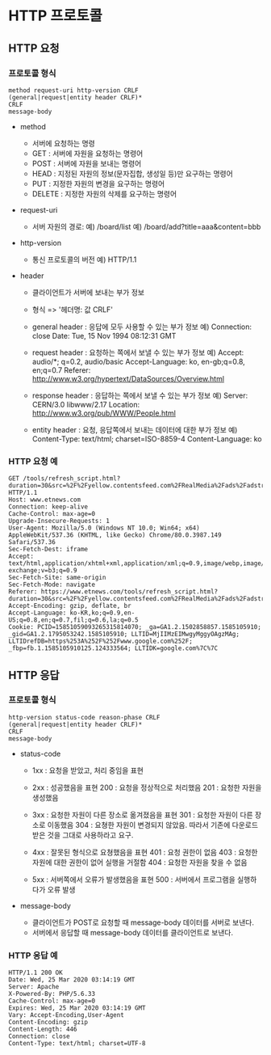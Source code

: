 # HTTP 프로토콜

## HTTP 요청

### 프로토콜 형식

```
method request-uri http-version CRLF
(general|request|entity header CRLF)*
CRLF
message-body
```

- method
  - 서버에 요청하는 명령
  - GET : 서버에 자원을 요청하는 명령어
  - POST : 서버에 자원을 보내는 명령어
  - HEAD : 지정된 자원의 정보(문자집합, 생성일 등)만 요구하는 명령어
  - PUT : 지정한 자원의 변경을 요구하는 명령어
  - DELETE : 지정한 자원의 삭제를 요구하는 명령어
  
- request-uri
  - 서버 자원의 경로:
    예) /board/list
    예) /board/add?title=aaa&content=bbb

- http-version
  - 통신 프로토콜의 버전
    예) HTTP/1.1
  
- header
  - 클라이언트가 서버에 보내는 부가 정보
  - 형식 => '헤더명: 값 CRLF'
  
  - general header : 응답에 모두 사용할 수 있는 부가 정보
    예) Connection: close
        Date: Tue, 15 Nov 1994 08:12:31 GMT
    
  - request header : 요청하는 쪽에서 보낼 수 있는 부가 정보
    예)  Accept: audio/*; q=0.2, audio/basic
         Accept-Language: ko, en-gb;q=0.8, en;q=0.7
         Referer: http://www.w3.org/hypertext/DataSources/Overview.html
         
  - response header : 응답하는 쪽에서 보낼 수 있는 부가 정보
    예) Server: CERN/3.0 libwww/2.17
        Location: http://www.w3.org/pub/WWW/People.html
  
  - entity header : 요청, 응답쪽에서 보내는 데이터에 대한 부가 정보
    예)  Content-Type: text/html; charset=ISO-8859-4
          Content-Language: ko

### HTTP 요청 예
```
GET /tools/refresh_script.html?duration=30&src=%2F%2Fyellow.contentsfeed.com%2FRealMedia%2Fads%2Fadstream_jx.ads%2Fetnews.com%2FMain%40Top HTTP/1.1
Host: www.etnews.com
Connection: keep-alive
Cache-Control: max-age=0
Upgrade-Insecure-Requests: 1
User-Agent: Mozilla/5.0 (Windows NT 10.0; Win64; x64) AppleWebKit/537.36 (KHTML, like Gecko) Chrome/80.0.3987.149 Safari/537.36
Sec-Fetch-Dest: iframe
Accept: text/html,application/xhtml+xml,application/xml;q=0.9,image/webp,image/apng,*/*;q=0.8,application/signed-exchange;v=b3;q=0.9
Sec-Fetch-Site: same-origin
Sec-Fetch-Mode: navigate
Referer: https://www.etnews.com/tools/refresh_script.html?duration=30&src=%2F%2Fyellow.contentsfeed.com%2FRealMedia%2Fads%2Fadstream_jx.ads%2Fetnews.com%2FMain%40Top
Accept-Encoding: gzip, deflate, br
Accept-Language: ko-KR,ko;q=0.9,en-US;q=0.8,en;q=0.7,fil;q=0.6,la;q=0.5
Cookie: PCID=15851059093265315814070; _ga=GA1.2.1502858857.1585105910; _gid=GA1.2.1795053242.1585105910; LLTID=MjIIMzEIMwgyMggyOAgzMAg; LLTIDrefDB=https%253A%252F%252Fwww.google.com%252F; _fbp=fb.1.1585105910125.124333564; LLTIDK=google.com%7C%7C
```

## HTTP 응답

### 프로토콜 형식

```
http-version status-code reason-phase CRLF
(general|request|entity header CRLF)*
CRLF
message-body
```

- status-code
  - 1xx : 요청을 받았고, 처리 중임을 표현
  
  - 2xx : 성공했음을 표현
    200 : 요청을 정상적으로 처리했음
    201 : 요청한 자원을 생성했음
    
  - 3xx : 요청한 자원이 다른 장소로 옮겨졌음을 표현
    301 : 요청한 자원이 다른 장소로 이동했음
    304 : 요쳥한 자원이 변경되지 않았음. 따라서 기존에 다운로드 받은 것을 그대로 사용하라고 요구.
  
  - 4xx : 잘못된 형식으로 요쳥했음을 표현
    401 : 요청 권한이 없음
    403 : 요청한 자원에 대한 권한이 없어 실행을 거절함
    404 : 요청한 자원을 찾을 수 없음
  
  - 5xx : 서버쪽에서 오류가 발생했음을 표현
    500 : 서버에서 프로그램을 실행하다가 오류 발생
    
- message-body
  - 클라이언트가 POST로 요청할 때 message-body 데이터를 서버로 보낸다.
  - 서버에서 응답할 때 message-body 데이터를 클라이언트로 보낸다.
  
### HTTP 응답 예
```
HTTP/1.1 200 OK
Date: Wed, 25 Mar 2020 03:14:19 GMT
Server: Apache
X-Powered-By: PHP/5.6.33
Cache-Control: max-age=0
Expires: Wed, 25 Mar 2020 03:14:19 GMT
Vary: Accept-Encoding,User-Agent
Content-Encoding: gzip
Content-Length: 446
Connection: close
Content-Type: text/html; charset=UTF-8
```



  